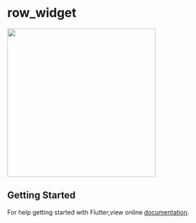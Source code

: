# row_widget

<img src = "https://user-images.githubusercontent.com/40803579/55274832-2577de80-5307-11e9-885c-3773ea223ac2.png" width = "340">

## Getting Started
For help getting started with Flutter,view online [documentation](https://flutter.dev).
